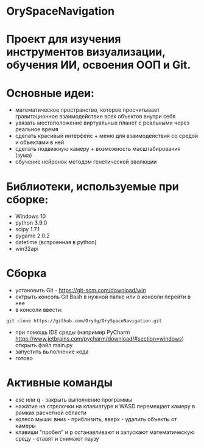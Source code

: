 # OrySpaceNavigation

# Проект для изучения инструментов визуализации, обучения ИИ, освоения ООП и Git.

# Основные идеи:

* математическое пространство, которое просчитывает гравитационное взаимодействие всех объектов внутри себя
* увязать местоположение виртуальных планет с реальными через реальное время
* сделать красивый интерфейс + меню для взаимодействия со средой и объектами в ней
* сделать подвижную камеру + возможность масштабирования (зума)
* обучение нейронок методом генетической эволюции

# Библиотеки, используемые при сборке:

* Windows 10
* python 3.9.0
* scipy 1.7.1
* pygame 2.0.2
* datetime (встроенная в python)
* win32api

# Сборка

* установить Git - https://git-scm.com/download/win
* октрыть консоль Git Bash в нужной папке или в консоли перейти в нее
* в консоли ввести: 
```
git clone https://github.com/Orydg/OrySpaceNavigation.git
```
* при помощь IDE среды (например PyCharm https://www.jetbrains.com/pycharm/download/#section=windows) открыть файл main.py
* запустить выполнение кода
* готово

# Активные команды

* esc или q - закрыть выполнение программы
* нажатие на стрелочки на клавиатуре и WASD перемещает камеру в рамках расчетной области
* колесо мыши: вниз - приблизить, вверх - удалить объекты от камеры
* клавиши "пробел" и p останавливают и запускают математическую среду - ставят и снимают паузу
